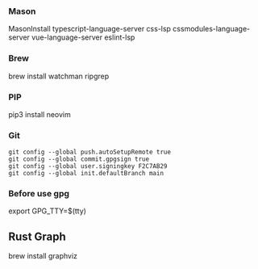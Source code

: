 ### Mason
MasonInstall typescript-language-server css-lsp cssmodules-language-server vue-language-server eslint-lsp

### Brew
brew install watchman ripgrep

### PIP
pip3 install neovim

### Git
```
git config --global push.autoSetupRemote true
git config --global commit.gpgsign true
git config --global user.signingkey F2C7AB29
git config --global init.defaultBranch main
```
### Before use gpg
export GPG_TTY=$(tty)

## Rust Graph
brew install graphviz
